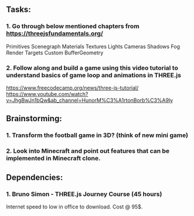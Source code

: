 ## Tasks: 

### 1. Go through below mentioned chapters from https://threejsfundamentals.org/
Primitives
Scenegraph
Materials
Textures
Lights
Cameras
Shadows
Fog
Render Targets
Custom BufferGeometry


### 2. Follow along and build a game using this video tutorial to understand basics of game loop and animations in THREE.js
https://www.freecodecamp.org/news/three-js-tutorial/
https://www.youtube.com/watch?v=JhgBwJn1bQw&ab_channel=HunorM%C3%A1rtonBorb%C3%A9ly

## Brainstorming: 

### 1. Transform the football game in 3D? (think of new mini game)
### 2. Look into Minecraft and point out features that can be implemented in Minecraft clone.

## Dependencies:

### 1. Bruno Simon - THREE.js Journey Course (45 hours)
Internet speed to low in office to download. Cost @ 95$.


